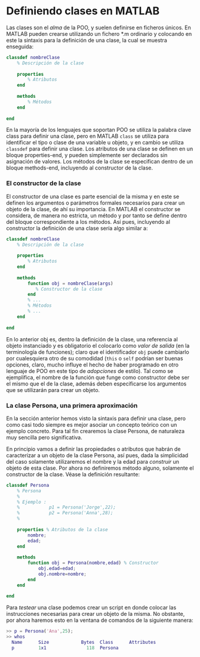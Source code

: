 # Definiendo clases en MATLAB

Las clases son el *alma* de la POO, y suelen definirse en ficheros
únicos. En MATLAB pueden crearse utilizando un fichero *.m ordinario y
colocando en este la sintaxis para la definición de una clase, la cual
se muestra enseguida:

```matlab
classdef nombreClase
    % Descripción de la clase
    
    properties
        % Atributos
    end
    
    methods
        % Métodos
    end
    
end
```

En la mayoría de los lenguajes que soportan POO se utiliza la palabra
clave class para definir una clase, pero en MATLAB `class` se utiliza para
identificar el tipo o clase de una variable u objeto, y en cambio se
utiliza `classdef` para definir una clase. Los atributos de una clase se
definen en un bloque properties-end, y pueden simplemente ser declarados
sin asignación de valores. Los métodos de la clase se especifican dentro
de un bloque methods-end, incluyendo al constructor de la clase.

### El constructor de la clase

El constructor de una clase es parte esencial de la misma y en este se
definen los argumentos o parámetros formales necesarios para crear un
objeto de la clase, de ahí su importancia. En MATLAB el constructor se
considera, de manera no estricta, un método y por tanto se define dentro
del bloque correspondiente a los métodos. Así pues, incluyendo al
constructor la definición de una clase sería algo similar a:

```matlab
classdef nombreClase
    % Descripción de la clase
    
    properties
        % Atributos
    end
    
    methods
        function obj = nombreClase(args)
           % Constructor de la clase 
        end
        % ...
        % Métodos
        % ...
    end
    
end
```

En lo anterior obj es, dentro la definición de la clase, una referencia
al objeto instanciado y es obligatorio el colocarlo como *valor de
salida* (en la terminología de funciones); claro que el identificador
`obj` puede cambiarlo por cualesquiera otro de su comodidad (`this` o
`self` podrían ser buenas opciones, claro, mucho influye el hecho de
haber programado en otro lenguaje de POO en este tipo de *adopciones* de
estilo). Tal como se ejemplifica, el nombre de la función que funge como
constructor debe ser el mismo que el de la clase, además deben
especificarse los argumentos que se utilizarán para crear un objeto.

### La clase Persona, una primera aproximación

En la sección anterior hemos visto la sintaxis para definir una clase,
pero como casi todo siempre es mejor asociar un concepto teórico con un
ejemplo concreto. Para tal fin crearemos la clase Persona, de naturaleza
muy sencilla pero significativa.

En principio vamos a definir las propiedades o atributos que habrán de
caracterizar a un objeto de la clase Persona, así pues, dada la
simplicidad del caso solamente utilizaremos el nombre y la edad para
*construir* un objeto de esta clase. Por ahora no definiremos método
alguno, solamente el constructor de la clase. Véase la definición
resultante:

```matlab
classdef Persona
    % Persona
    %
    % Ejemplo :
    %           p1 = Persona('Jorge',22);
    %           p2 = Persona('Anna',28);          
    %
    
    properties % Atributos de la clase
        nombre;
        edad;
    end
    
    methods
        function obj = Persona(nombre,edad) % Constructor
            obj.edad=edad;
            obj.nombre=nombre;
        end
    end
    
end
```

Para *testear* una clase podemos crear un script en donde colocar las
instrucciones necesarias para crear un objeto de la misma. No obstante,
por ahora haremos esto en la ventana de comandos de la siguiente manera:

```matlab
>> p = Persona('Ana',25);
>> whos
  Name      Size            Bytes  Class      Attributes
  p         1x1               118  Persona        
```